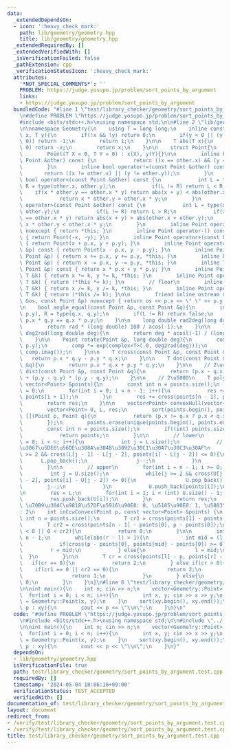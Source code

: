 ```yaml
---
data:
  _extendedDependsOn:
  - icon: ':heavy_check_mark:'
    path: lib/geometry/geometry.hpp
    title: lib/geometry/geometry.hpp
  _extendedRequiredBy: []
  _extendedVerifiedWith: []
  _isVerificationFailed: false
  _pathExtension: cpp
  _verificationStatusIcon: ':heavy_check_mark:'
  attributes:
    '*NOT_SPECIAL_COMMENTS*': ''
    PROBLEM: https://judge.yosupo.jp/problem/sort_points_by_argument
    links:
    - https://judge.yosupo.jp/problem/sort_points_by_argument
  bundledCode: "#line 1 \"test/library_checker/geometry/sort_points_by_argument.test.cpp\"\
    \n#define PROBLEM \"https://judge.yosupo.jp/problem/sort_points_by_argument\"\n\
    #include <bits/stdc++.h>\nusing namespace std;\n\n#line 2 \"lib/geometry/geometry.hpp\"\
    \n\nnamespace Geometry{\n    using T = long long;\n    inline constexpr int type(T\
    \ x, T y){\n        if(!x && !y) return 0;\n        if(y < 0 || (y == 0 && x >\
    \ 0)) return -1;\n        return 1;\n    }\n\n    T abs(T x){\n        if(x <\
    \ 0) return -x;\n        return x;\n    }\n\n    struct Point{\n        T x, y;\n\
    \        Point(T X = 0, T Y = 0) : x(X), y(Y){}\n\n        inline bool operator==(const\
    \ Point &other) const {\n            return ((x == other.x) && (y == other.y));\n\
    \        }\n        inline bool operator!=(const Point &other) const {\n     \
    \       return ((x != other.x) || (y != other.y));\n        }\n        inline\
    \ bool operator<(const Point &other) const {\n            int L = type(x, y),\
    \ R = type(other.x, other.y);\n            if(L != R) return L < R;\n        \
    \    if(x * other.y == other.x * y) return abs(x + y) < abs(other.x + other.y);\n\
    \            return x * other.y > other.x * y;\n        }\n        inline bool\
    \ operator>(const Point &other) const {\n            int L = type(x, y), R = type(other.x,\
    \ other.y);\n            if(L != R) return L > R;\n            if(x * other.y\
    \ == other.x * y) return abs(x + y) > abs(other.x + other.y);\n            return\
    \ x * other.y < other.x * y;\n        }\n        inline Point operator+() const\
    \ noexcept { return *this; }\n        inline Point operator-() const noexcept\
    \ { return Point(-x, -y); }\n        inline Point operator+(const Point &p) const\
    \ { return Point(x + p.x, y + p.y); }\n        inline Point operator-(const Point\
    \ &p) const { return Point(x - p.x, y - p.y); }\n        inline Point &operator+=(const\
    \ Point &p) { return x += p.x, y += p.y, *this; }\n        inline Point &operator-=(const\
    \ Point &p) { return x -= p.x, y -= p.y, *this; }\n        inline T operator*(const\
    \ Point &p) const { return x * p.x + y * p.y; }\n        inline Point &operator*=(const\
    \ T &k) { return x *= k, y *= k, *this; }\n        inline Point operator*(const\
    \ T &k) { return (*this *= k); }\n        // floor\n        inline Point &operator/=(const\
    \ T &k) { return x /= k, y /= k, *this; }\n        inline Point operator/(const\
    \ T &k) { return (*this /= k); }\n\n        friend inline ostream &operator<<(ostream\
    \ &os, const Point &p) noexcept { return os << p.x << \" \" << p.y; }\n    };\n\
    \n    bool angle_equal(const Point &p, const Point &q){\n        int L = type(p.x,\
    \ p.y), R = type(q.x, q.y);\n        if(L != R) return false;\n        return\
    \ p.x * q.y == q.x * p.y;\n    }\n\n    long double rad2deg(long double rad){\n\
    \        return rad * (long double) 180 / acos(-1);\n    }\n\n    long double\
    \ deg2rad(long double deg){\n        return deg * acosl(-1) / (long double) 180;\n\
    \    }\n\n    Point rotate(Point &p, long double deg){\n        complex<T> comp(p.x,\
    \ p.y);\n        comp *= exp(complex<T>(.0, deg2rad(deg)));\n        return Point(comp.real(),\
    \ comp.imag());\n    }\n\n    T cross(const Point &p, const Point &q){\n     \
    \   return p.x * q.y - p.y * q.x;\n    }\n\n    T dot(const Point &p, const Point\
    \ &q){\n        return p.x * q.x + p.y * q.y;\n    }\n\n    // 2\u4E57\n    T\
    \ dist(const Point &p, const Point &q){\n        return (p.x - q.x) * (p.x - q.x)\
    \ + (p.y - q.y) * (p.y - q.y);\n    }\n\n    // 2\u500D\n    T polygonArea(const\
    \ vector<Point> &points){\n        const int n = points.size();\n        T res\
    \ = 0;\n        for(int i = 0; i < n - 1; i++){\n            res += cross(points[i],\
    \ points[i + 1]);\n        }\n        res += cross(points[n - 1], points[0]);\n\
    \        return res;\n    }\n\n    vector<Point> convexHull(vector<Point> points){\n\
    \        vector<Point> U, L, res;\n        sort(points.begin(), points.end(),\
    \ [](Point p, Point q){\n            return (p.x != q.x ? p.x < q.x : p.y < q.y);\n\
    \        });\n        points.erase(unique(points.begin(), points.end()), points.end());\n\
    \        const int n = points.size();\n        if((int) points.size() <= 2){\n\
    \            return points;\n        }\n\n        // lower\n        for(int i\
    \ = 0; i < n; i++){\n            int j = L.size();\n            // \u50BE\u304D\
    \u3067\u5DE6\u56DE\u308A\u304B\u3092\u30C1\u30A7\u30C3\u30AF\n            while(j\
    \ >= 2 && cross(L[j - 1] - L[j - 2], points[i] - L[j - 2]) <= 0){\n          \
    \      L.pop_back();\n                j--;\n            }\n            L.push_back(points[i]);\n\
    \        }\n\n        // upper\n        for(int i = n - 1; i >= 0; i--){\n   \
    \         int j = U.size();\n            while(j >= 2 && cross(U[j - 1] - U[j\
    \ - 2], points[i] - U[j - 2]) <= 0){\n                U.pop_back();\n        \
    \        j--;\n            }\n            U.push_back(points[i]);\n        }\n\
    \n        res = L;\n        for(int i = 1; i < (int) U.size() - 1; i++){\n   \
    \         res.push_back(U[i]);\n        }\n        return res;\n    }\n\n    //\
    \ \u70B9\u304C\u9818\u57DF\u5916\u90E8: 0, \u5185\u90E8: 1, \u5883\u754C\u4E0A\
    : 2\n    int inCcwConvex(Point p, const vector<Point> &points) {\n        const\
    \ int n = points.size();\n        T cr1 = cross(points[1] - points[0], p - points[0]);\n\
    \        T cr2 = cross(points[n - 1] - points[0], p - points[0]);\n        if(cr1\
    \ < 0 || 0 < cr2){\n            return 0;\n        }\n\n        int l = 1, r =\
    \ n - 1;\n        while(abs(r - l) > 1){\n            int mid = (l + r) / 2;\n\
    \            if(cross(p - points[0], points[mid] - points[0]) >= 0){\n       \
    \         r = mid;\n            } else{\n                l = mid;\n          \
    \  }\n        }\n\n        T cr = cross(points[l] - p, points[r] - p);\n     \
    \   if(cr == 0){\n            return 2;\n        } else if(cr > 0){\n        \
    \    if(cr1 == 0 || cr2 == 0){\n                return 2;\n            } else{\n\
    \                return 1;\n            }\n        } else{\n            return\
    \ 0;\n        }\n    }\n}\n#line 6 \"test/library_checker/geometry/sort_points_by_argument.test.cpp\"\
    \n\nint main(){\n    int n; cin >> n;\n    vector<Geometry::Point> xy(n);\n  \
    \  for(int i = 0; i < n; i++){\n        int x, y; cin >> x >> y;\n        xy[i]\
    \ = Geometry::Point(x, y);\n    }\n    sort(xy.begin(), xy.end());\n    for(auto\
    \ p : xy){\n        cout << p << \"\\n\";\n    }\n}\n"
  code: "#define PROBLEM \"https://judge.yosupo.jp/problem/sort_points_by_argument\"\
    \n#include <bits/stdc++.h>\nusing namespace std;\n\n#include \"../../../lib/geometry/geometry.hpp\"\
    \n\nint main(){\n    int n; cin >> n;\n    vector<Geometry::Point> xy(n);\n  \
    \  for(int i = 0; i < n; i++){\n        int x, y; cin >> x >> y;\n        xy[i]\
    \ = Geometry::Point(x, y);\n    }\n    sort(xy.begin(), xy.end());\n    for(auto\
    \ p : xy){\n        cout << p << \"\\n\";\n    }\n}"
  dependsOn:
  - lib/geometry/geometry.hpp
  isVerificationFile: true
  path: test/library_checker/geometry/sort_points_by_argument.test.cpp
  requiredBy: []
  timestamp: '2024-05-04 18:06:16+09:00'
  verificationStatus: TEST_ACCEPTED
  verifiedWith: []
documentation_of: test/library_checker/geometry/sort_points_by_argument.test.cpp
layout: document
redirect_from:
- /verify/test/library_checker/geometry/sort_points_by_argument.test.cpp
- /verify/test/library_checker/geometry/sort_points_by_argument.test.cpp.html
title: test/library_checker/geometry/sort_points_by_argument.test.cpp
---
```

